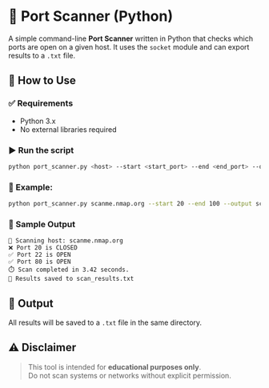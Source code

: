 # 🔎 Port Scanner (Python)

A simple command-line **Port Scanner** written in Python that checks which ports are open on a given host. It uses the `socket` module and can export results to a `.txt` file.

## 🚀 How to Use

### ✅ Requirements
- Python 3.x
- No external libraries required

### ▶️ Run the script

```bash
python port_scanner.py <host> --start <start_port> --end <end_port> --output <filename.txt>
```

### 📌 Example:

```bash
python port_scanner.py scanme.nmap.org --start 20 --end 100 --output scan_results.txt
```

### 🧪 Sample Output

```
📡 Scanning host: scanme.nmap.org
❌ Port 20 is CLOSED
✅ Port 22 is OPEN
✅ Port 80 is OPEN
⏱️ Scan completed in 3.42 seconds.
📁 Results saved to scan_results.txt
```

## 📄 Output

All results will be saved to a `.txt` file in the same directory.

## ⚠️ Disclaimer

> This tool is intended for **educational purposes only**.  
> Do not scan systems or networks without explicit permission.

